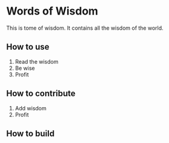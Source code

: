 # Words of Wisdom

This is tome of wisdom. It contains all the wisdom of the world.

## How to use

1. Read the wisdom
2. Be wise
3. Profit

## How to contribute

1. Add wisdom
2. Profit

## How to build
